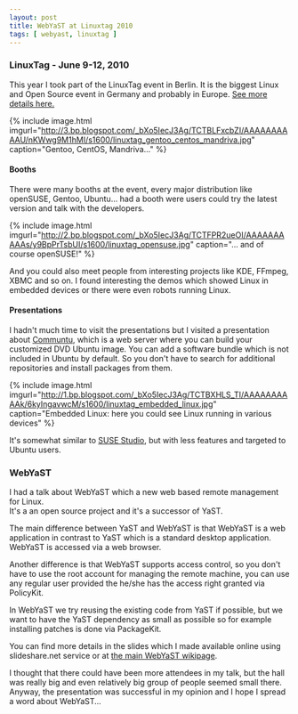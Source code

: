 ```yaml
---
layout: post
title: WebYaST at Linuxtag 2010
tags: [ webyast, linuxtag ] 
---
```


### LinuxTag - June 9-12, 2010

This year I took part of the LinuxTag event in Berlin. It is the biggest Linux
and Open Source event in Germany and probably in Europe.
[See more details here.](http://www.linuxtag.org/2010/en.html)  

{% include image.html
  imgurl="http://3.bp.blogspot.com/_bXo5IecJ3Ag/TCTBLFxcbZI/AAAAAAAAAAU/nKWwg9M1hMI/s1600/linuxtag_gentoo_centos_mandriva.jpg"
  caption="Gentoo, CentOS, Mandriva..." %}

#### Booths

There were many booths at the event, every major distribution like openSUSE,
Gentoo, Ubuntu... had a booth were users could try the latest version and talk
with the developers.

{% include image.html
  imgurl="http://2.bp.blogspot.com/_bXo5IecJ3Ag/TCTFPR2ueOI/AAAAAAAAAAs/y9BpPrTsbUI/s1600/linuxtag_opensuse.jpg"
  caption="... and of course openSUSE!" %}

And you could also meet people from interesting projects like KDE, FFmpeg,
XBMC and so on. I found interesting the demos which showed Linux in embedded
devices or there were even robots running Linux.  

#### Presentations

I hadn't much time to visit the presentations but I visited a presentation about
[Communtu](http://en.communtu.org/), which is a web server where you can build
your customized DVD Ubuntu image. You can add a software bundle which is not
included in Ubuntu by default. So you don't have to search for additional
repositories and install packages from them.  

{% include image.html
  imgurl="http://1.bp.blogspot.com/_bXo5IecJ3Ag/TCTBXHLS_TI/AAAAAAAAAAk/6kyIngavwcM/s1600/linuxtag_embedded_linux.jpg"
  caption="Embedded Linux: here you could see Linux running in various devices" %}

It's somewhat similar to [SUSE Studio](http://susestudio.com/), but with less
features and targeted to Ubuntu users.  

### WebYaST

I had a talk about WebYaST which a new web based remote management for Linux.  
It's a an open source project and it's a successor of YaST.  

The main difference between YaST and WebYaST is that WebYaST is a web
application in contrast to YaST which is a standard desktop application. WebYaST
is accessed via a web browser.  

Another difference is that WebYaST supports access control, so you don't have
to use the root account for managing the remote machine, you can use any regular
user provided the he/she has the access right granted via PolicyKit.  

In WebYaST we try reusing the existing code from YaST if possible, but we want
to have the YaST dependency as small as possible so for example installing
patches is done via PackageKit.  

You can find more details in the slides which I made available online using
slideshare.net service or at
[the main WebYaST wikipage](http://en.opensuse.org/WebYaST).  

I thought that there could have been more attendees in my talk, but the hall was
really big and even relatively big group of people seemed small there. Anyway,
the presentation was successful in my opinion and I hope I spread a word
about WebYaST...  

